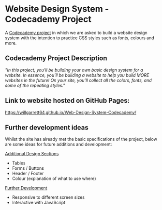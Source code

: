 # Website Design System - Codecademy Project

A [Codecademy project](https://www.codecademy.com/paths/full-stack-engineer-career-path/tracks/fscp-improved-styling-with-css/modules/fecp-challenge-project-build-a-website-design-system/projects/independent-project-web-design-system) in which we are asked to build a website design system with the intention to practice CSS styles such as fonts, colours and more.  

## Codecademy Project Description

*"In this project, you’ll be building your own basic design system for a website. In essence, you’ll be building a website to help you build MORE websites in the future! On your site, you’ll collect all the colors, fonts, and some of the repeating styles."*

## Link to website hosted on GitHub Pages:

https://willgarrett64.github.io/Web-Design-System-Codecademy/

## Further development ideas

Whilst the site has already met the basic specifications of the project, below are some ideas for future additions and development:

<ins>Additional Design Sections</ins>
- Tables
- Forms / Buttons
- Header / Footer
- Colour (explanation of what to use where)

<ins>Further Development</ins>
- Responsive to different screen sizes
- Interactive with JavaScript
